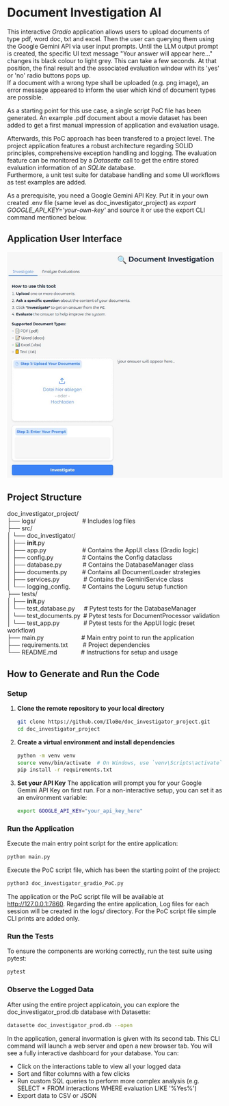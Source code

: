 # Document Investigation AI

This interactive <i>Gradio</i> application allows users to upload documents of type pdf, word doc, txt and excel. Then the user can querying them using the Google Gemini API via user input prompts. Until the LLM output prompt is created, the specific UI text message "Your answer will appear here..." changes its black colour to light grey. This can take a few seconds. At that position, the final result and the associated evaluation window with its 'yes' or 'no' radio buttons pops up.<br>
If a document with a wrong type shall be uploaded (e.g. png image), an error message appeared to inform the user which kind of document types are possible.

As a starting point for this use case, a single script PoC file has been generated. An example .pdf document about a movie dataset has been added to get a first manual impression of application and evaluation usage.

Afterwards, this PoC approach has been transfered to a project level. The project application features a robust architecture regarding SOLID principles, comprehensive exception handling and logging. The evaluation feature can be monitored by a <i>Datasette</i> call to get the entire stored evaluation information of an <i>SQLite</i> database.<br>
Furthermore, a unit test suite for database handling and some UI workflows as test examples are added.

As a prerequisite, you need a Google Gemini API Key. Put it in your own created .env file (same level as doc_investigator_project) as <i>export GOOGLE_API_KEY='your-own-key'</i> and source it or use the export CLI command mentioned below.

## Application User Interface
![application user interface](doc_investigation_app.JPG)
<br>

## Project Structure
doc_investigator_project/<br>
├── logs/&emsp;&emsp;&emsp;&emsp;&emsp;&emsp;&emsp;&ensp;&nbsp;# Includes log files<br>
├── src/<br>
│   └── doc_investigator/<br>
│       ├── __init__.py<br>
│       ├── app.py&emsp;&emsp;&emsp;&emsp;&emsp;&ensp;&ensp;# Contains the AppUI class (Gradio logic)<br>
│       ├── config.py&emsp;&emsp;&emsp;&emsp;&ensp;&nbsp;# Contains the Config dataclass<br>
│       ├── database.py&emsp;&emsp;&emsp;&ensp;# Contains the DatabaseManager class<br>
│       ├── documents.py&emsp;&emsp;&ensp;# Contains all DocumentLoader strategies<br>
│       ├── services.py&emsp;&emsp;&emsp;&emsp;# Contains the GeminiService class<br>
│       └── logging_config.&emsp;&emsp;# Contains the Loguru setup function<br>
├── tests/<br>
│   ├── __init__.py<br>
│   └── test_database.py&emsp;&ensp;# Pytest tests for the DatabaseManager<br>
│   └── test_documents.py&ensp;# Pytest tests for DocumentProcessor validation<br>
│   └── test_app.py&emsp;&emsp;&emsp;&emsp;# Pytest tests for the AppUI logic (reset workflow)<br>
├── main.py&emsp;&emsp;&emsp;&emsp;&emsp;&emsp;&nbsp;# Main entry point to run the application<br>
├── requirements.txt&emsp;&emsp;&ensp;# Project dependencies<br>
└── README.md&emsp;&emsp;&emsp;&emsp;# Instructions for setup and usage<br>

## How to Generate and Run the Code
### Setup

1.  **Clone the remote repository to your local directory**
    ```bash
    git clone https://github.com/IloBe/doc_investigator_project.git
    cd doc_investigator_project
    ```

2.  **Create a virtual environment and install dependencies**
    ```bash
    python -m venv venv
    source venv/bin/activate  # On Windows, use `venv\Scripts\activate`
    pip install -r requirements.txt
    ```

3.  **Set your API Key**
    The application will prompt you for your Google Gemini API Key on first run. For a non-interactive setup, you can set it as an environment variable:
    ```bash
    export GOOGLE_API_KEY="your_api_key_here"
    ```

### Run the Application
Execute the main entry point script for the entire application:
```bash
python main.py
```
Execute the PoC script file, which has been the starting point of the project:
```bash
python3 doc_investigator_gradio_PoC.py
```

The application or the PoC script file will be available at http://127.0.0.1:7860.
Regarding the entire application, Log files for each session will be created in the logs/ directory.
For the PoC script file simple CLI prints are added only.

### Run the Tests
To ensure the components are working correctly, run the test suite using pytest:
```bash
pytest
```

### Observe the Logged Data
After using the entire project applicatoin, you can explore the doc_investigator_prod.db database with Datasette:
```bash
datasette doc_investigator_prod.db --open
```

In the application, general invormation is given with its second tab. This CLI command will launch a web server and open a new browser tab. You will see a fully interactive dashboard for your database. You can:
-    Click on the interactions table to view all your logged data
-    Sort and filter columns with a few clicks
-    Run custom SQL queries to perform more complex analysis (e.g. SELECT * FROM interactions WHERE evaluation LIKE '%Yes%')
-    Export data to CSV or JSON
